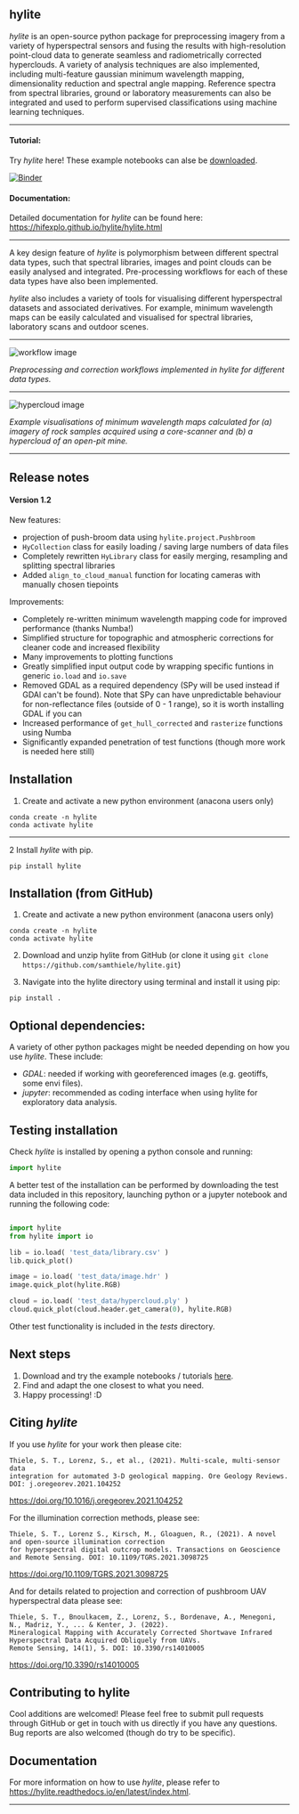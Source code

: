 hylite
----------

*hylite* is an open-source python package for preprocessing imagery from a variety of hyperspectral sensors
and fusing the results with high-resolution point-cloud data to generate seamless and radiometrically corrected
hyperclouds.  A variety of analysis techniques are also implemented, including multi-feature gaussian minimum wavelength mapping,
dimensionality reduction and spectral angle mapping. Reference spectra from spectral libraries, ground or laboratory measurements
can also be integrated and used to perform supervised classifications using machine learning techniques.

--------

#### Tutorial:

Try *hylite* here! These example notebooks can alse be [downloaded](https://github.com/samthiele/hylite_demo2).

[![Binder](https://mybinder.org/badge_logo.svg)](https://mybinder.org/v2/gh/samthiele/hylite_demo2/HEAD)

#### Documentation:

Detailed documentation for *hylite* can be found here: https://hifexplo.github.io/hylite/hylite.html

--------

A key design feature of *hylite* is polymorphism between different spectral data types, such that spectral libraries,
images and point clouds can be easily analysed and integrated. Pre-processing workflows for each of these
data types have also been implemented.

*hylite* also includes a variety of tools for visualising different hyperspectral datasets and associated derivatives. For
example, minimum wavelength maps can be easily calculated and visualised for spectral libraries, laboratory scans and
outdoor scenes.

------

![workflow image](workflow.png)


*Preprocessing and correction workflows implemented in hylite for different data types.*

-----------

![hypercloud image](mwl.png)


*Example visualisations of minimum wavelength maps calculated for (a) imagery of rock samples acquired using a core-scanner
and (b) a hypercloud of an open-pit mine.*

----------


Release notes
--------------

#### Version 1.2

New features:
* projection of push-broom data using `hylite.project.Pushbroom`
* `HyCollection` class for easily loading / saving large numbers of data files 
* Completely rewritten `HyLibrary` class for easily merging, resampling and splitting spectral libraries
* Added `align_to_cloud_manual` function for locating cameras with manually chosen tiepoints

Improvements:
* Completely re-written minimum wavelength mapping code for improved performance (thanks Numba!)
* Simplified structure for topographic and atmospheric corrections for cleaner code and increased flexibility
* Many improvements to plotting functions
* Greatly simplified input output code by wrapping specific funtions in generic `io.load` and `io.save`
* Removed GDAL as a required dependency (SPy will be used instead if GDAl can't be found). Note that SPy can have 
  unpredictable behaviour for non-reflectance files (outside of 0 - 1 range), so it is worth installing GDAL if you can
* Increased performance of `get_hull_corrected` and `rasterize` functions using Numba
* Significantly expanded penetration of test functions (though more work is needed here still)

Installation
--------------

1. Create and activate a new python environment (anacona users only)

```
conda create -n hylite
conda activate hylite
````


------------

2 Install *hylite* with pip.

`pip install hylite`


Installation (from GitHub)
--------------

1. Create and activate a new python environment (anacona users only)

```
conda create -n hylite
conda activate hylite
````

2. Download and unzip hylite from GitHub (or clone it using `git clone https://github.com/samthiele/hylite.git`)

3. Navigate into the hylite directory using terminal and install it using pip:

`pip install .`


Optional dependencies:
------------

A variety of other python packages might be needed depending on how you use _hylite_. These include:
 - _GDAL_: needed if working with georeferenced images (e.g. geotiffs, some envi files).
 - _jupyter_: recommended as coding interface when using hylite for exploratory data analysis.


Testing installation
----------------------

Check *hylite* is installed by opening a python console and running:

```python
import hylite
```

A better test of the installation can be performed by downloading the test data included in this repository, launching python or a jupyter notebook
and running the following code:

```python

import hylite
from hylite import io

lib = io.load( 'test_data/library.csv' )
lib.quick_plot()

image = io.load( 'test_data/image.hdr' )
image.quick_plot(hylite.RGB)

cloud = io.load( 'test_data/hypercloud.ply' )
cloud.quick_plot(cloud.header.get_camera(0), hylite.RGB)
```

Other test functionality is included in the _tests_ directory.

Next steps
-------------

1. Download and try the example notebooks / tutorials [here](https://github.com/samthiele/hylite_demo2).
2. Find and adapt the one closest to what you need.
3. Happy processing! :D

Citing *hylite*
---------------

If you use *hylite* for your work then please cite:


```
Thiele, S. T., Lorenz, S., et al., (2021). Multi-scale, multi-sensor data
integration for automated 3-D geological mapping. Ore Geology Reviews. DOI: j.oregeorev.2021.104252
```
https://doi.org/10.1016/j.oregeorev.2021.104252

For the illumination correction methods, please see:
```
Thiele, S. T., Lorenz S., Kirsch, M., Gloaguen, R., (2021). A novel and open-source illumination correction 
for hyperspectral digital outcrop models. Transactions on Geoscience and Remote Sensing. DOI: 10.1109/TGRS.2021.3098725
```
https://doi.org/10.1109/TGRS.2021.3098725

And for details related to projection and correction of pushbroom UAV hyperspectral data please see:

```
Thiele, S. T., Bnoulkacem, Z., Lorenz, S., Bordenave, A., Menegoni, N., Madriz, Y., ... & Kenter, J. (2022). 
Mineralogical Mapping with Accurately Corrected Shortwave Infrared Hyperspectral Data Acquired Obliquely from UAVs. 
Remote Sensing, 14(1), 5. DOI: 10.3390/rs14010005
```
https://doi.org/10.3390/rs14010005


Contributing to  hylite
-------------------------

Cool additions are welcomed!
Please feel free to submit pull requests through GitHub or get in touch with us directly if
you have any questions. Bug reports are also welcomed (though do try to be specific).

Documentation
---------------

For more information on how to use *hylite*, please refer to https://hylite.readthedocs.io/en/latest/index.html.

---------------
